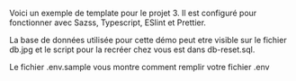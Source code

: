 Voici un exemple de template pour le projet 3.
Il est configuré pour fonctionner avec Sazss, Typescript, ESlint et Prettier.

La base de données utilisée pour cette démo peut etre visible sur le fichier db.jpg et le script pour la recréer chez vous est dans db-reset.sql.

Le fichier .env.sample vous montre comment remplir votre fichier .env
